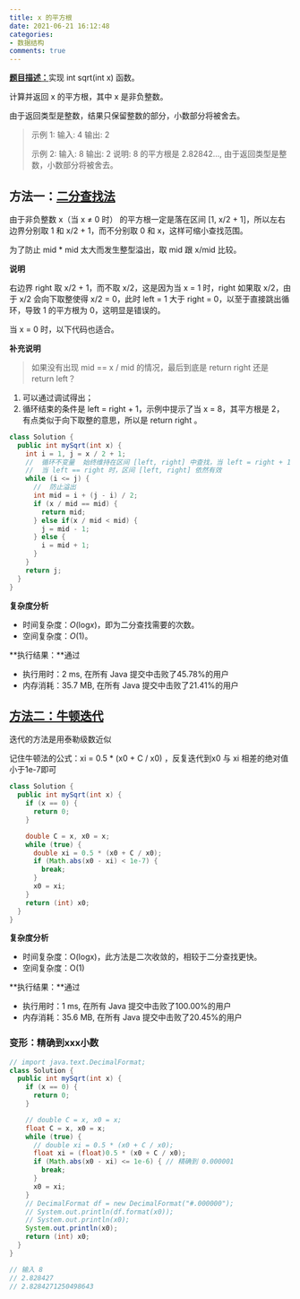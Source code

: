 ```yaml
---
title: x 的平方根
date: 2021-06-21 16:12:48
categories:
- 数据结构
comments: true
---
```


[**题目描述：**](https://leetcode-cn.com/problems/sqrtx/)实现 int sqrt(int x) 函数。

计算并返回 x 的平方根，其中 x 是非负整数。

由于返回类型是整数，结果只保留整数的部分，小数部分将被舍去。

<!-- more -->

> 示例 1:
> 输入: 4
> 输出: 2
> 
> 示例 2:
> 输入: 8
> 输出: 2
> 说明: 8 的平方根是 2.82842..., 
>             由于返回类型是整数，小数部分将被舍去。



## 方法一：[二分查找法](https://leetcode-cn.com/problems/sqrtx/solution/er-fen-cha-zhao-cyu-yan-by-dine/)

由于非负整数 x（当 x ≠ 0 时） 的平方根一定是落在区间 [1, x/2 + 1]，所以左右边界分别取 1 和 x/2 + 1，而不分别取 0 和 x，这样可缩小查找范围。 

为了防止 mid * mid 太大而发生整型溢出，取 mid 跟 x/mid 比较。 

**说明** 

右边界 right 取 x/2 + 1，而不取 x/2，这是因为当 x = 1 时，right 如果取 x/2，由于 x/2 会向下取整使得 x/2 = 0，此时 left = 1 大于 right = 0，以至于直接跳出循环，导致 1 的平方根为 0，这明显是错误的。 

当 x = 0 时，以下代码也适合。 

**补充说明** 

> 如果没有出现 mid == x / mid 的情况，最后到底是 return right 还是 return left？ 

1. 可以通过调试得出； 
2. 循环结束的条件是 left = right + 1，示例中提示了当 x = 8，其平方根是 2，有点类似于向下取整的意思，所以是 return right 。

```java
class Solution {
  public int mySqrt(int x) {
    int i = 1, j = x / 2 + 1;
    //  循环不变量  始终维持在区间 [left, right] 中查找，当 left = right + 1 时，区间为空，查找结束
    //  当 left == right 时，区间 [left, right] 依然有效 
    while (i <= j) {
      //  防止溢出
      int mid = i + (j - i) / 2;
      if (x / mid == mid) {
        return mid;
      } else if(x / mid < mid) {
        j = mid - 1;
      } else {
        i = mid + 1;
      }
    }
    return j;
  }
}
```

**复杂度分析**

- 时间复杂度：*O*(log*x*)，即为二分查找需要的次数。
- 空间复杂度：*O*(1)。

**执行结果：**通过

- 执行用时：2 ms, 在所有 Java 提交中击败了45.78%的用户
- 内存消耗：35.7 MB, 在所有 Java 提交中击败了21.41%的用户



## [方法二：牛顿迭代](https://leetcode-cn.com/problems/sqrtx/solution/x-de-ping-fang-gen-by-leetcode-solution/)

迭代的方法是用泰勒级数近似

记住牛顿法的公式：xi = 0.5 * (x0 + C / x0) ，反复迭代到x0 与 xi 相差的绝对值小于1e-7即可

```java
class Solution {
  public int mySqrt(int x) {
    if (x == 0) {
      return 0;
    }

    double C = x, x0 = x;
    while (true) {
      double xi = 0.5 * (x0 + C / x0);
      if (Math.abs(x0 - xi) < 1e-7) {
        break;
      }
      x0 = xi;
    }
    return (int) x0;
  }
}
```

**复杂度分析**

- 时间复杂度：O(logx)，此方法是二次收敛的，相较于二分查找更快。
- 空间复杂度：O(1)

**执行结果：**通过

- 执行用时：1 ms, 在所有 Java 提交中击败了100.00%的用户
- 内存消耗：35.6 MB, 在所有 Java 提交中击败了20.45%的用户



###  变形：精确到xxx小数 

```java
// import java.text.DecimalFormat; 
class Solution {
  public int mySqrt(int x) {
    if (x == 0) {
      return 0;
    }

    // double C = x, x0 = x;
    float C = x, x0 = x;
    while (true) {
      // double xi = 0.5 * (x0 + C / x0);
      float xi = (float)0.5 * (x0 + C / x0);
      if (Math.abs(x0 - xi) <= 1e-6) { // 精确到 0.000001 
        break;
      }
      x0 = xi;
    }
    // DecimalFormat df = new DecimalFormat("#.000000");
    // System.out.println(df.format(x0));
    // System.out.println(x0);
    System.out.println(x0);
    return (int) x0;
  }
}

// 输入 8
// 2.828427
// 2.8284271250498643
```

